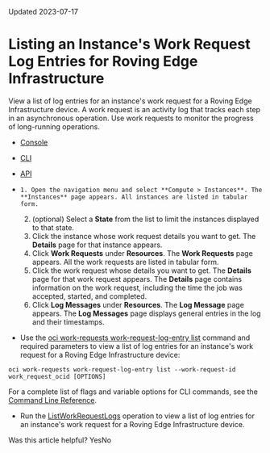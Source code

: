 Updated 2023-07-17
# Listing an Instance's Work Request Log Entries for Roving Edge Infrastructure
View a list of log entries for an instance's work request for a Roving Edge Infrastructure device.
A work request is an activity log that tracks each step in an asynchronous operation. Use work requests to monitor the progress of long-running operations.
  * [Console](https://docs.oracle.com/en-us/iaas/Content/Rover/Compute/Instance/list-work-requests-log-entry.htm)
  * [CLI](https://docs.oracle.com/en-us/iaas/Content/Rover/Compute/Instance/list-work-requests-log-entry.htm)
  * [API](https://docs.oracle.com/en-us/iaas/Content/Rover/Compute/Instance/list-work-requests-log-entry.htm)


  *     1. Open the navigation menu and select **Compute > Instances**. The **Instances** page appears. All instances are listed in tabular form.
    2. (optional) Select a **State** from the list to limit the instances displayed to that state.
    3. Click the instance whose work request details you want to get. The **Details** page for that instance appears.
    4. Click **Work Requests** under **Resources**. The **Work Requests** page appears. All the work requests are listed in tabular form.
    5. Click the work request whose details you want to get. The **Details** page for that work request appears. The **Details** page contains information on the work request, including the time the job was accepted, started, and completed.
    6. Click **Log Messages** under **Resources**. The **Log Message** page appears.
The **Log Messages** page displays general entries in the log and their timestamps.
  * Use the [oci work-requests work-request-log-entry list](https://docs.oracle.com/iaas/tools/oci-cli/latest/oci_cli_docs/cmdref/work-requests/work-request-log-entry/list.html) command and required parameters to view a list of log entries for an instance's work request for a Roving Edge Infrastructure device:
```
oci work-requests work-request-log-entry list --work-request-id work_request_ocid [OPTIONS]
```

For a complete list of flags and variable options for CLI commands, see the [Command Line Reference](https://docs.oracle.com/iaas/tools/oci-cli/latest/oci_cli_docs/index.html).
  * Run the [ListWorkRequestLogs](https://docs.oracle.com/iaas/api/#/en/workrequests/latest/WorkRequestLogEntry/ListWorkRequestLogs) operation to view a list of log entries for an instance's work request for a Roving Edge Infrastructure device.


Was this article helpful?
YesNo

